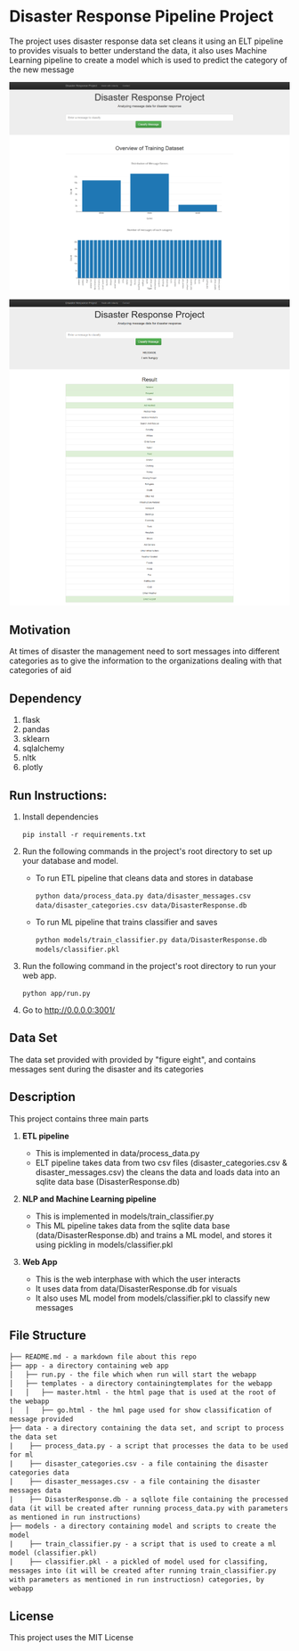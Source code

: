 # Disaster Response Pipeline Project

The project uses disaster response data set cleans it using an ELT pipeline to provides visuals to better understand the data, it also uses Machine Learning pipeline to create a model which is used to predict the category of the new message 

![](media/full.png)

![](media/classify.png)

## Motivation 

At times of disaster the management need to sort messages into different categories as to give the information to the organizations dealing with that categories of aid

## Dependency
1. flask
1. pandas
1. sklearn
1. sqlalchemy
1. nltk
1. plotly

## Run Instructions:
1. Install dependencies

    
    `pip install -r requirements.txt`

2. Run the following commands in the project's root directory to set up your database and model.
    

    - To run ETL pipeline that cleans data and stores in database
        

        `python data/process_data.py data/disaster_messages.csv data/disaster_categories.csv data/DisasterResponse.db`
        
    - To run ML pipeline that trains classifier and saves
        
        
        `python models/train_classifier.py data/DisasterResponse.db models/classifier.pkl`
        

3. Run the following command in the project's root directory to run your web app.


    `python app/run.py`

4. Go to http://0.0.0.0:3001/

## Data Set

The data set provided with provided by "figure eight", and contains messages sent during the disaster and its categories

## Description

This project contains three main parts

1. **ETL pipeline**
   * This is implemented in data/process_data.py
   * ELT pipeline takes data from two csv files (disaster_categories.csv & disaster_messages.csv) the cleans the data and loads data into an sqlite data base (DisasterResponse.db)
     
2. **NLP and Machine Learning pipeline**
   * This is implemented in models/train_classifier.py
   * This ML pipeline takes data from the sqlite data base (data/DisasterResponse.db) and trains a ML model, and stores it using pickling in models/classifier.pkl
     
3. **Web App**
   * This is the web interphase with which the user interacts
   * It uses data from data/DisasterResponse.db for visuals
   * It also uses ML model from models/classifier.pkl to classify new messages

## File Structure

```
├── README.md - a markdown file about this repo
├── app - a directory containing web app
│   ├── run.py - the file which when run will start the webapp
│   ├── templates - a directory containingtemplates for the webapp 
|   │   ├── master.html - the html page that is used at the root of the webapp
|   │   ├── go.html - the hml page used for show classification of message provided
├── data - a directory containing the data set, and script to process the data set
|    ├── process_data.py - a script that processes the data to be used for ml
|    ├── disaster_categories.csv - a file containing the disaster categories data 
|    ├── disaster_messages.csv - a file containing the disaster messages data
|    ├── DisasterResponse.db - a sqllote file containing the processed data (it will be created after running process_data.py with parameters as mentioned in run instructions)
├── models - a directory containing model and scripts to create the model
|    ├── train_classifier.py - a script that is used to create a ml model (classifier.pkl)
|    ├── classifier.pkl - a pickled of model used for classifing, messages into (it will be created after running train_classifier.py with parameters as mentioned in run instructiosn) categories, by webapp
```

## License

This project uses the MIT License